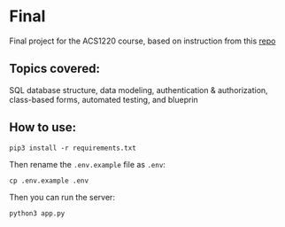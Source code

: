 # Final

Final project for the ACS1220 course, based on instruction from this [repo]('https://github.com/Tech-at-DU/ACS-1220-Authentication-and-Associations/blob/master/Assignments/final-project.md')  

## Topics covered: 

 SQL database structure, data modeling, authentication & authorization, class-based forms, automated testing, and blueprin

## How to use:
```
pip3 install -r requirements.txt
```

Then rename the `.env.example` file as `.env`:

```
cp .env.example .env
```

Then you can run the server:
```
python3 app.py
```